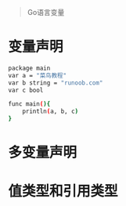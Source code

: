 > Go语言变量

# 变量声明
``` bash
package main
var a = "菜鸟教程"
var b string = "runoob.com"
var c bool

func main(){
    println(a, b, c)
}
```
# 多变量声明

# 值类型和引用类型
